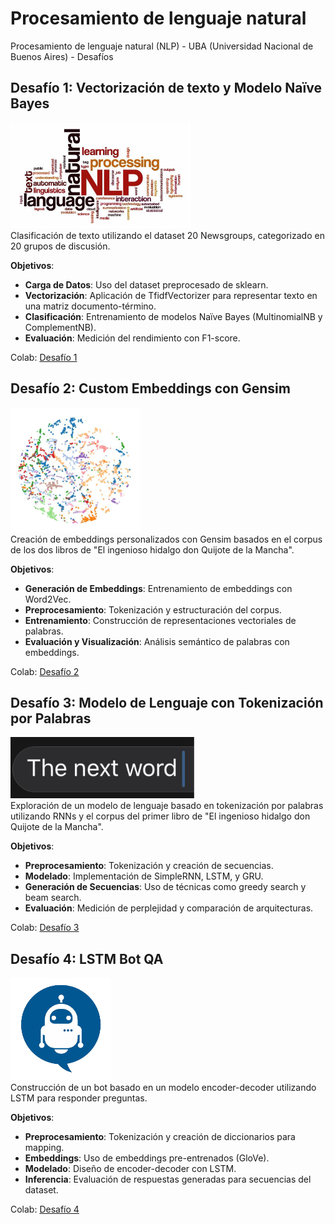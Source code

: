 # Procesamiento de lenguaje natural

Procesamiento de lenguaje natural (NLP) - UBA (Universidad Nacional de Buenos Aires) - Desafíos

## Desafío 1: Vectorización de texto y Modelo Naïve Bayes

![img1](images/naive_bayes.png)\
Clasificación de texto utilizando el dataset 20 Newsgroups, categorizado en 20 grupos de discusión.

**Objetivos**:
- **Carga de Datos**: Uso del dataset preprocesado de sklearn.
- **Vectorización**: Aplicación de TfidfVectorizer para representar texto en una matriz documento-término.
- **Clasificación**: Entrenamiento de modelos Naïve Bayes (MultinomialNB y ComplementNB).
- **Evaluación**: Medición del rendimiento con F1-score.

Colab: [Desafío 1](https://github.com/Kajachuan/nlp/blob/main/desafio%201/Desafio_1.ipynb)

## Desafío 2: Custom Embeddings con Gensim

![img2](images/gensim_embeddings.png)\
Creación de embeddings personalizados con Gensim basados en el corpus de los dos libros de "El ingenioso hidalgo don Quijote de la Mancha".

**Objetivos**:
- **Generación de Embeddings**: Entrenamiento de embeddings con Word2Vec.
- **Preprocesamiento**: Tokenización y estructuración del corpus.
- **Entrenamiento**: Construcción de representaciones vectoriales de palabras.
- **Evaluación y Visualización**: Análisis semántico de palabras con embeddings.

Colab: [Desafío 2](https://github.com/Kajachuan/nlp/blob/main/desafio%202/Desafio_2.ipynb)

## Desafío 3: Modelo de Lenguaje con Tokenización por Palabras

![img3](images/language_model.png)\
Exploración de un modelo de lenguaje basado en tokenización por palabras utilizando RNNs y el corpus del primer libro de "El ingenioso hidalgo don Quijote de la Mancha".

**Objetivos**:
- **Preprocesamiento**: Tokenización y creación de secuencias.
- **Modelado**: Implementación de SimpleRNN, LSTM, y GRU.
- **Generación de Secuencias**: Uso de técnicas como greedy search y beam search.
- **Evaluación**: Medición de perplejidad y comparación de arquitecturas.

Colab: [Desafío 3](https://github.com/Kajachuan/nlp/blob/main/desafio%203/desafio_3_modelo_lenguaje_word.ipynb)

## Desafío 4: LSTM Bot QA

![img4](images/lstm_bot.png)\
Construcción de un bot basado en un modelo encoder-decoder utilizando LSTM para responder preguntas.

**Objetivos**:
- **Preprocesamiento**: Tokenización y creación de diccionarios para mapping.
- **Embeddings**: Uso de embeddings pre-entrenados (GloVe).
- **Modelado**: Diseño de encoder-decoder con LSTM.
- **Inferencia**: Evaluación de respuestas generadas para secuencias del dataset.

Colab: [Desafío 4](https://github.com/Kajachuan/nlp/blob/main/desafio%204/desafio_4_bot_qa.ipynb)
